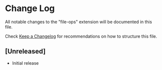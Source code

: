 # Change Log

All notable changes to the "file-ops" extension will be documented in this file.

Check [Keep a Changelog](http://keepachangelog.com/) for recommendations on how to structure this file.

## [Unreleased]

- Initial release
